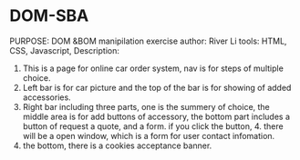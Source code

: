 # DOM-SBA
PURPOSE: DOM &BOM manipilation exercise
author: River Li
tools: HTML, CSS, Javascript,
Description: 
1. This is a page for online car order system, nav is for steps of multiple choice. 
2. Left bar is for car picture and the top of the bar is for showing of added accessories.
3. Right bar including three parts, one is the summery of choice, the middle area is for add buttons of accessory, the bottom part  includes a button of request a quote, and a form. if you click the button, 4. there will be a open window, which is a form for user contact infomation.
5. the bottom, there is a cookies acceptance banner.
